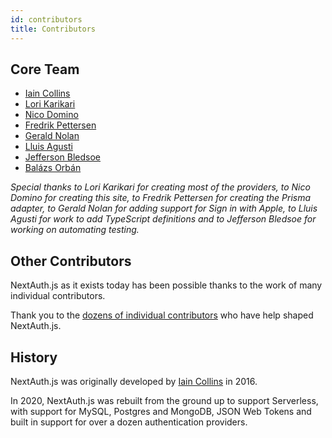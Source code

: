 ```yaml
---
id: contributors
title: Contributors
---
```


## Core Team

* <a href="https://github.com/iaincollins">Iain Collins</a>
* <a href="https://github.com/LoriKarikari">Lori Karikari</a>
* <a href="https://github.com/ndom91">Nico Domino</a>
* <a href="https://github.com/Fumler">Fredrik Pettersen</a>
* <a href="https://github.com/geraldnolan">Gerald Nolan</a>
* <a href="https://github.com/lluia">Lluis Agusti</a>
* <a href="https://github.com/JeffersonBledsoe">Jefferson Bledsoe</a>
* <a href="https://github.com/balazsorban44">Balázs Orbán</a>

_Special thanks to Lori Karikari for creating most of the providers, to Nico Domino for creating this site, to Fredrik Pettersen for creating the Prisma adapter, to Gerald Nolan for adding support for Sign in with Apple, to Lluis Agusti for work to add TypeScript definitions and to Jefferson Bledsoe for working on automating testing._

## Other Contributors

NextAuth.js as it exists today has been possible thanks to the work of many individual contributors.

Thank you to the [dozens of individual contributors](https://github.com/nextauthjs/next-auth/graphs/contributors) who have help shaped NextAuth.js. 

## History

NextAuth.js was originally developed by <a href="https://github.com/iaincollins">Iain Collins</a> in 2016.

In 2020, NextAuth.js was rebuilt from the ground up to support Serverless, with support for MySQL, Postgres and MongoDB, JSON Web Tokens and built in support for over a dozen authentication providers.
